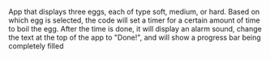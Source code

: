 App that displays three eggs, each of type soft, medium, or hard. Based on which egg is selected, the code will set a timer for a certain amount of time to boil the egg. After the time is done, it will display an alarm sound, change the text at the top of the app to "Done!", and will show a progress bar being completely filled 
